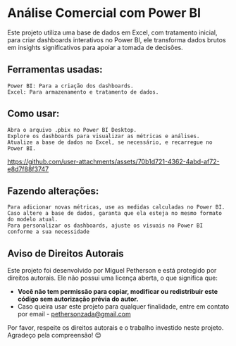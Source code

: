 # Análise Comercial com Power BI

Este projeto utiliza uma base de dados em Excel, com tratamento inicial, para criar dashboards interativos no Power BI, ele transforma dados brutos em insights significativos para apoiar a tomada de decisões.

## Ferramentas usadas:

    Power BI: Para a criação dos dashboards.
    Excel: Para armazenamento e tratamento de dados.

## Como usar:

    Abra o arquivo .pbix no Power BI Desktop.
    Explore os dashboards para visualizar as métricas e análises.
    Atualize a base de dados no Excel, se necessário, e recarregue no Power BI.


https://github.com/user-attachments/assets/70b1d721-4362-4abd-af72-e8d7f88f3747


## Fazendo alterações:

    Para adicionar novas métricas, use as medidas calculadas no Power BI.
    Caso altere a base de dados, garanta que ela esteja no mesmo formato do modelo atual.
    Para personalizar os dashboards, ajuste os visuais no Power BI conforme a sua necessidade

## Aviso de Direitos Autorais

Este projeto foi desenvolvido por Miguel Petherson e está protegido por direitos autorais. Ele não possui uma licença aberta, o que significa que:  

- **Você não tem permissão para copiar, modificar ou redistribuir este código sem autorização prévia do autor.**
- Caso queira usar este projeto para qualquer finalidade, entre em contato por email - pethersonzada@gmail.com  

Por favor, respeite os direitos autorais e o trabalho investido neste projeto.  
Agradeço pela compreensão! 😊

